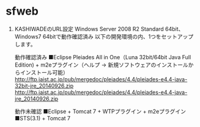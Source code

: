 # sfweb

1. KASHIWADEのURL設定
   Windows Server 2008 R2 Standard 64bit、Windows7 64bitで動作確認済み
   以下の開発環境の内、1つをセットアップします。

   動作確認済み
     ■Eclipse Pleiades All in One（Luna 32bit/64bit Java Full Edition) + m2eプラグイン（ヘルプ -> 新規ソフトウェアのインストールからインストール可能）
       http://ftp.jaist.ac.jp/pub/mergedoc/pleiades/4.4/pleiades-e4.4-java-32bit-jre_20140926.zip
       http://ftp.jaist.ac.jp/pub/mergedoc/pleiades/4.4/pleiades-e4.4-java-jre_20140926.zip

   動作未確認
     ■Eclipse + Tomcat 7 + WTPプラグイン + m2eプラグイン
     ■STS(3.1) + Tomcat 7